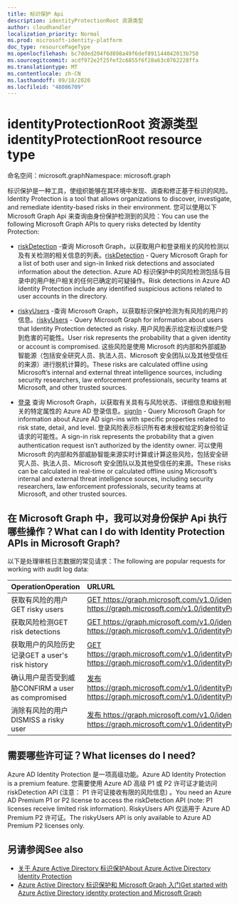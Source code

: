 ```yaml
---
title: 标识保护 Api
description: identityProtectionRoot 资源类型
author: cloudhandler
localization_priority: Normal
ms.prod: microsoft-identity-platform
doc_type: resourcePageType
ms.openlocfilehash: bc7dded204f6d898a49f6def891144042013b750
ms.sourcegitcommit: acdf972e2f25fef2c6855f6f28a63c0762228ffa
ms.translationtype: MT
ms.contentlocale: zh-CN
ms.lasthandoff: 09/18/2020
ms.locfileid: "48086709"
---
```

# <a name="identityprotectionroot-resource-type"></a><span data-ttu-id="28e85-103">identityProtectionRoot 资源类型</span><span class="sxs-lookup"><span data-stu-id="28e85-103">identityProtectionRoot resource type</span></span>

<span data-ttu-id="28e85-104">命名空间：microsoft.graph</span><span class="sxs-lookup"><span data-stu-id="28e85-104">Namespace: microsoft.graph</span></span>

<span data-ttu-id="28e85-105">标识保护是一种工具，使组织能够在其环境中发现、调查和修正基于标识的风险。</span><span class="sxs-lookup"><span data-stu-id="28e85-105">Identity Protection is a tool that allows organizations to discover, investigate, and remediate identity-based risks in their environment.</span></span> <span data-ttu-id="28e85-106">您可以使用以下 Microsoft Graph Api 来查询由身份保护检测到的风险：</span><span class="sxs-lookup"><span data-stu-id="28e85-106">You can use the following Microsoft Graph APIs to query risks detected by Identity Protection:</span></span> 

* <span data-ttu-id="28e85-107">[riskDetection](riskdetection.md) -查询 Microsoft Graph，以获取用户和登录相关的风险检测以及有关检测的相关信息的列表。</span><span class="sxs-lookup"><span data-stu-id="28e85-107">[riskDetection](riskdetection.md) - Query Microsoft Graph for a list of both user and sign-in linked risk detections and associated information about the detection.</span></span> <span data-ttu-id="28e85-108">Azure AD 标识保护中的风险检测包括与目录中的用户帐户相关的任何已确定的可疑操作。</span><span class="sxs-lookup"><span data-stu-id="28e85-108">Risk detections in Azure AD Identity Protection include any identified suspicious actions related to user accounts in the directory.</span></span>

* <span data-ttu-id="28e85-109">[riskyUsers](riskyuser.md) -查询 Microsoft Graph，以获取标识保护检测为有风险的用户的信息。</span><span class="sxs-lookup"><span data-stu-id="28e85-109">[riskyUsers](riskyuser.md) - Query Microsoft Graph for information about users that Identity Protection detected as risky.</span></span> <span data-ttu-id="28e85-110">用户风险表示给定标识或帐户受到危害的可能性。</span><span class="sxs-lookup"><span data-stu-id="28e85-110">User risk represents the probability that a given identity or account is compromised.</span></span> <span data-ttu-id="28e85-111">这些风险是使用 Microsoft 的内部和外部威胁智能源（包括安全研究人员、执法人员、Microsoft 安全团队以及其他受信任的来源）进行脱机计算的。</span><span class="sxs-lookup"><span data-stu-id="28e85-111">These risks are calculated offline using Microsoft’s internal and external threat intelligence sources, including security researchers, law enforcement professionals, security teams at Microsoft, and other trusted sources.</span></span>

* <span data-ttu-id="28e85-112">[登录](signin.md) 查询 Microsoft Graph，以获取有关具有与风险状态、详细信息和级别相关的特定属性的 Azure AD 登录信息。</span><span class="sxs-lookup"><span data-stu-id="28e85-112">[signIn](signin.md) - Query Microsoft Graph for information about Azure AD sign-ins with specific properties related to risk state, detail, and level.</span></span> <span data-ttu-id="28e85-113">登录风险表示标识所有者未授权给定的身份验证请求的可能性。</span><span class="sxs-lookup"><span data-stu-id="28e85-113">A sign-in risk represents the probability that a given authentication request isn’t authorized by the identity owner.</span></span> <span data-ttu-id="28e85-114">可以使用 Microsoft 的内部和外部威胁智能来源实时计算或计算这些风险，包括安全研究人员、执法人员、Microsoft 安全团队以及其他受信任的来源。</span><span class="sxs-lookup"><span data-stu-id="28e85-114">These risks can be calculated in real-time or calculated offline using Microsoft’s internal and external threat intelligence sources, including security researchers, law enforcement professionals, security teams at Microsoft, and other trusted sources.</span></span>

## <a name="what-can-i-do-with-identity-protection-apis-in-microsoft-graph"></a><span data-ttu-id="28e85-115">在 Microsoft Graph 中，我可以对身份保护 Api 执行哪些操作？</span><span class="sxs-lookup"><span data-stu-id="28e85-115">What can I do with Identity Protection APIs in Microsoft Graph?</span></span>

<span data-ttu-id="28e85-116">以下是处理审核日志数据的常见请求：</span><span class="sxs-lookup"><span data-stu-id="28e85-116">The following are popular requests for working with audit log data:</span></span>

<span data-ttu-id="28e85-117">Operation</span><span class="sxs-lookup"><span data-stu-id="28e85-117">Operation</span></span> | <span data-ttu-id="28e85-118">URL</span><span class="sxs-lookup"><span data-stu-id="28e85-118">URL</span></span>
:----------|:----
<span data-ttu-id="28e85-119">获取有风险的用户</span><span class="sxs-lookup"><span data-stu-id="28e85-119">GET risky users</span></span> | [<span data-ttu-id="28e85-120">GET https://graph.microsoft.com/v1.0/identityProtection/riskyUsers</span><span class="sxs-lookup"><span data-stu-id="28e85-120">GET https://graph.microsoft.com/v1.0/identityProtection/riskyUsers</span></span>](https://developer.microsoft.com/graph/graph-explorer?request=identityProtection/riskyUsers&version=v1.0)
<span data-ttu-id="28e85-121">获取风险检测</span><span class="sxs-lookup"><span data-stu-id="28e85-121">GET risk detections</span></span> | [<span data-ttu-id="28e85-122">GET https://graph.microsoft.com/v1.0/identityProtection/riskDetections</span><span class="sxs-lookup"><span data-stu-id="28e85-122">GET https://graph.microsoft.com/v1.0/identityProtection/riskDetections</span></span>](https://developer.microsoft.com/graph/graph-explorer?request=identityProtection/riskDetections&version=v1.0)
<span data-ttu-id="28e85-123">获取用户的风险历史记录</span><span class="sxs-lookup"><span data-stu-id="28e85-123">GET a user's risk history</span></span> | [<span data-ttu-id="28e85-124">GET https://graph.microsoft.com/v1.0/identityProtection/riskyUsers/{riskyUserId}/history</span><span class="sxs-lookup"><span data-stu-id="28e85-124">GET https://graph.microsoft.com/v1.0/identityProtection/riskyUsers/{riskyUserId}/history</span></span>](https://developer.microsoft.com/graph/graph-explorer?request=identityProtection/riskyUsers/{riskyUserId}/history&version=v1.0)
<span data-ttu-id="28e85-125">确认用户是否受到威胁</span><span class="sxs-lookup"><span data-stu-id="28e85-125">CONFIRM a user as compromised</span></span> | [<span data-ttu-id="28e85-126">发布 https://graph.microsoft.com/v1.0/identityProtection/riskyUsers/confirmCompromised</span><span class="sxs-lookup"><span data-stu-id="28e85-126">POST https://graph.microsoft.com/v1.0/identityProtection/riskyUsers/confirmCompromised</span></span>](https://developer.microsoft.com/graph/graph-explorer?request=/identityProtection/riskyUsers/confirmCompromised&version=v1.0)
<span data-ttu-id="28e85-127">消除有风险的用户</span><span class="sxs-lookup"><span data-stu-id="28e85-127">DISMISS a risky user</span></span> | [<span data-ttu-id="28e85-128">发布 https://graph.microsoft.com/v1.0/identityProtection/riskyUsers/dismiss</span><span class="sxs-lookup"><span data-stu-id="28e85-128">POST https://graph.microsoft.com/v1.0/identityProtection/riskyUsers/dismiss</span></span>](https://developer.microsoft.com/graph/graph-explorer?request=/identityProtection/riskyUsers/dismiss&version=v1.0)

## <a name="what-licenses-do-i-need"></a><span data-ttu-id="28e85-129">需要哪些许可证？</span><span class="sxs-lookup"><span data-stu-id="28e85-129">What licenses do I need?</span></span>

<span data-ttu-id="28e85-130">Azure AD Identity Protection 是一项高级功能。</span><span class="sxs-lookup"><span data-stu-id="28e85-130">Azure AD Identity Protection is a premium feature.</span></span> <span data-ttu-id="28e85-131">您需要使用 Azure AD 高级 P1 或 P2 许可证才能访问 riskDetection API (注意： P1 许可证接收有限的风险信息) 。</span><span class="sxs-lookup"><span data-stu-id="28e85-131">You need an Azure AD Premium P1 or P2 license to access the riskDetection API (note: P1 licenses receive limited risk information).</span></span> <span data-ttu-id="28e85-132">RiskyUsers API 仅适用于 Azure AD Premium P2 许可证。</span><span class="sxs-lookup"><span data-stu-id="28e85-132">The riskyUsers API is only available to Azure AD Premium P2 licenses only.</span></span>

## <a name="see-also"></a><span data-ttu-id="28e85-133">另请参阅</span><span class="sxs-lookup"><span data-stu-id="28e85-133">See also</span></span>

* [<span data-ttu-id="28e85-134">关于 Azure Active Directory 标识保护</span><span class="sxs-lookup"><span data-stu-id="28e85-134">About Azure Active Directory Identity Protection</span></span>](https://docs.microsoft.com/azure/active-directory/identity-protection/overview-identity-protection)
* [<span data-ttu-id="28e85-135">Azure Active Directory 标识保护和 Microsoft Graph 入门</span><span class="sxs-lookup"><span data-stu-id="28e85-135">Get started with Azure Active Directory identity protection and Microsoft Graph</span></span>](https://docs.microsoft.com/azure/active-directory/identity-protection/howto-identity-protection-graph-api)



